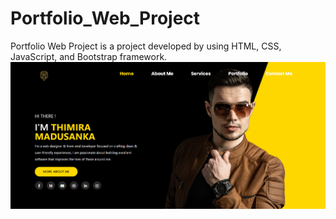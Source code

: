 # Portfolio_Web_Project
Portfolio Web Project is a project developed by using HTML, CSS, JavaScript, and Bootstrap framework. 
![name-of-you-image](https://raw.githubusercontent.com/Thimira97/Portfolio_Web_Project/main/img/ReademeImage.jpg)
